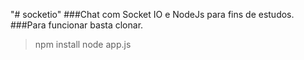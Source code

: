 "# socketio"
###Chat com Socket IO e NodeJs para fins de estudos.
###Para funcionar basta clonar.
>  npm install
> node app.js
